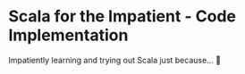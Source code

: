 # Scala for the Impatient - Code Implementation
Impatiently learning and trying out Scala just because... 🐰
